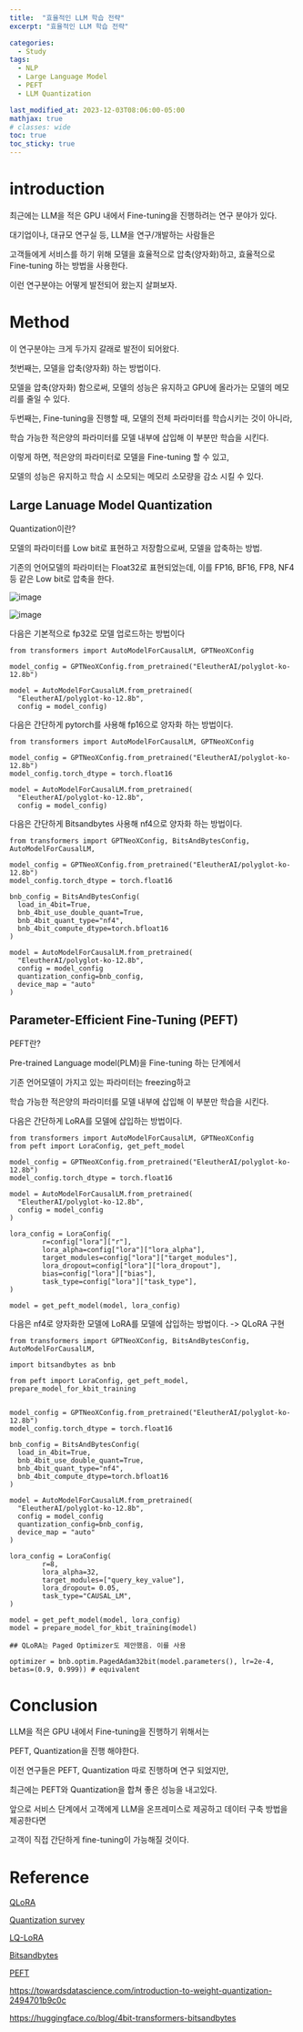 ```yaml
---
title:  "효율적인 LLM 학습 전략"
excerpt: "효율적인 LLM 학습 전략"

categories:
  - Study
tags:
  - NLP
  - Large Language Model
  - PEFT
  - LLM Quantization

last_modified_at: 2023-12-03T08:06:00-05:00
mathjax: true
# classes: wide
toc: true
toc_sticky: true
---
```


# **introduction**

최근에는 LLM을 적은 GPU 내에서 Fine-tuning을 진행하려는 연구 분야가 있다.

대기업이나, 대규모 연구실 등, LLM을 연구/개발하는 사람들은

고객들에게 서비스를 하기 위해 모델을 효율적으로 압축(양자화)하고, 효율적으로 Fine-tuning 하는 방법을 사용한다.

이런 연구분야는 어떻게 발전되어 왔는지 살펴보자.


# **Method**

이 연구분야는 크게 두가지 갈래로 발전이 되어왔다. 

첫번째는, 모델을 압축(양자화) 하는 방법이다.

모델을 압축(양자화) 함으로써, 모델의 성능은 유지하고 GPU에 올라가는 모델의 메모리를 줄일 수 있다. 

두번째는, Fine-tuning을 진행할 때, 모델의 전체 파라미터를 학습시키는 것이 아니라, 

학습 가능한 적은양의 파라미터를 모델 내부에 삽입해 이 부분만 학습을 시킨다.

이렇게 하면, 적은양의 파라미터로 모델을 Fine-tuning 할 수 있고, 

모델의 성능은 유지하고 학습 시 소모되는 메모리 소모량을 감소 시킬 수 있다. 

## **Large Lanuage Model Quantization**

Quantization이란? 

모델의 파라미터를 Low bit로 표현하고 저장함으로써, 모델을 압축하는 방법.

기존의 언어모델의 파라미터는 Float32로 표현되었는데, 이를 FP16, BF16, FP8, NF4 등 같은 Low bit로 압축을 한다. 

![image](https://github.com/momozzing/KLUE-TOD/assets/60643542/04672591-7ef7-48d4-94c9-6edfef2a35a1)

![image](https://github.com/momozzing/KLUE-TOD/assets/60643542/105db370-8b01-481e-8551-2ce1cdeb9df3)


다음은 기본적으로 fp32로 모델 업로드하는 방법이다
```
from transformers import AutoModelForCausalLM, GPTNeoXConfig

model_config = GPTNeoXConfig.from_pretrained("EleutherAI/polyglot-ko-12.8b")

model = AutoModelForCausalLM.from_pretrained(
  "EleutherAI/polyglot-ko-12.8b",
  config = model_config)

```


다음은 간단하게 pytorch를 사용해 fp16으로 양자화 하는 방법이다.
```
from transformers import AutoModelForCausalLM, GPTNeoXConfig

model_config = GPTNeoXConfig.from_pretrained("EleutherAI/polyglot-ko-12.8b")
model_config.torch_dtype = torch.float16

model = AutoModelForCausalLM.from_pretrained(
  "EleutherAI/polyglot-ko-12.8b",
  config = model_config)

```

다음은 간단하게 Bitsandbytes 사용해 nf4으로 양자화 하는 방법이다.

```
from transformers import GPTNeoXConfig, BitsAndBytesConfig, AutoModelForCausalLM, 

model_config = GPTNeoXConfig.from_pretrained("EleutherAI/polyglot-ko-12.8b")
model_config.torch_dtype = torch.float16

bnb_config = BitsAndBytesConfig(
  load_in_4bit=True,
  bnb_4bit_use_double_quant=True,
  bnb_4bit_quant_type="nf4",
  bnb_4bit_compute_dtype=torch.bfloat16
)    

model = AutoModelForCausalLM.from_pretrained(
  "EleutherAI/polyglot-ko-12.8b",
  config = model_config
  quantization_config=bnb_config,
  device_map = "auto"
)

```



## **Parameter-Efficient Fine-Tuning (PEFT)**

PEFT란?

Pre-trained Language model(PLM)을 Fine-tuning 하는 단계에서 

기존 언어모델이 가지고 있는 파라미터는 freezing하고 

학습 가능한 적은양의 파라미터를 모델 내부에 삽입해 이 부분만 학습을 시킨다.

다음은 간단하게 LoRA를 모델에 삽입하는 방법이다.

```
from transformers import AutoModelForCausalLM, GPTNeoXConfig
from peft import LoraConfig, get_peft_model

model_config = GPTNeoXConfig.from_pretrained("EleutherAI/polyglot-ko-12.8b")
model_config.torch_dtype = torch.float16

model = AutoModelForCausalLM.from_pretrained(
  "EleutherAI/polyglot-ko-12.8b",
  config = model_config
)

lora_config = LoraConfig(
        r=config["lora"]["r"],
        lora_alpha=config["lora"]["lora_alpha"],
        target_modules=config["lora"]["target_modules"],
        lora_dropout=config["lora"]["lora_dropout"],
        bias=config["lora"]["bias"],
        task_type=config["lora"]["task_type"],
)

model = get_peft_model(model, lora_config)
```

다음은 nf4로 양자화한 모델에 LoRA를 모델에 삽입하는 방법이다. -> QLoRA 구현

```
from transformers import GPTNeoXConfig, BitsAndBytesConfig, AutoModelForCausalLM, 

import bitsandbytes as bnb

from peft import LoraConfig, get_peft_model, prepare_model_for_kbit_training


model_config = GPTNeoXConfig.from_pretrained("EleutherAI/polyglot-ko-12.8b")
model_config.torch_dtype = torch.float16

bnb_config = BitsAndBytesConfig(
  load_in_4bit=True,
  bnb_4bit_use_double_quant=True,
  bnb_4bit_quant_type="nf4",
  bnb_4bit_compute_dtype=torch.bfloat16
)    

model = AutoModelForCausalLM.from_pretrained(
  "EleutherAI/polyglot-ko-12.8b",
  config = model_config
  quantization_config=bnb_config,
  device_map = "auto"
)

lora_config = LoraConfig(
        r=8,
        lora_alpha=32,
        target_modules=["query_key_value"],
        lora_dropout= 0.05,
        task_type="CAUSAL_LM",
)

model = get_peft_model(model, lora_config)
model = prepare_model_for_kbit_training(model)

## QLoRA는 Paged Optimizer도 제안했음. 이를 사용

optimizer = bnb.optim.PagedAdam32bit(model.parameters(), lr=2e-4, betas=(0.9, 0.999)) # equivalent

```



# **Conclusion**

LLM을 적은 GPU 내에서 Fine-tuning을 진행하기 위해서는 

PEFT, Quantization을 진행 해야한다. 

이전 연구들은 PEFT, Quantization 따로 진행하며 연구 되었지만,

최근에는 PEFT와 Quantization을 합쳐 좋은 성능을 내고있다.

앞으로 서비스 단계에서 고객에게 LLM을 온프레미스로 제공하고 데이터 구축 방법을 제공한다면

고객이 직접 간단하게 fine-tuning이 가능해질 것이다.

# **Reference**
[QLoRA](https://arxiv.org/abs/2305.14314)

[Quantization survey](https://arxiv.org/abs/2308.07633)

[LQ-LoRA](https://arxiv.org/abs/2311.12023)

[Bitsandbytes](https://github.com/TimDettmers/bitsandbytes)

[PEFT](https://github.com/huggingface/peft)

https://towardsdatascience.com/introduction-to-weight-quantization-2494701b9c0c

https://huggingface.co/blog/4bit-transformers-bitsandbytes

